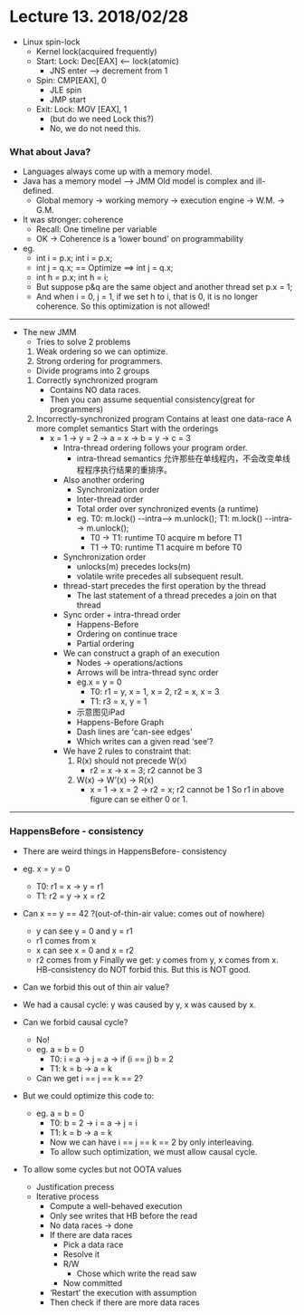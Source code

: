 # Lecture 13. 2018/02/28
* Linux spin-lock 
    * Kernel lock(acquired frequently) 
    * Start: Lock: Dec[EAX] <— lock(atomic)
        * JNS enter —> decrement from 1 
    * Spin: CMP[EAX], 0
        * JLE spin
        * JMP start 
    * Exit: Lock: MOV [EAX], 1
        * (but do we need Lock this?)
        * No, we do not need this.
### What about Java?
* Languages always come up with a memory model.
* Java has a memory model —> JMM Old model is complex and ill-defined.
    * Global memory -> working memory -> execution engine -> W.M. -> G.M.
* It was stronger: coherence 
    * Recall: One timeline per variable 
    * OK -> Coherence is a ‘lower bound’ on programmability 
* eg. 
    * int i = p.x;                  int i = p.x;
    * int j = q.x;  == Optimize ==> int j = q.x;
    * int h = p.x;                  int h = i;
    * But suppose p&q are the same object and another thread set p.x = 1; 
    * And when i = 0, j = 1, if we set h to i, that is 0, it is no longer coherence. So this optimization is not allowed!
---
* The new JMM 
    * Tries to solve 2 problems
    1. Weak ordering so we can optimize.
    2. Strong ordering for programmers. 
    * Divide programs into 2 groups
    1. Correctly synchronized program 
        * Contains NO data races.
        * Then you can assume sequential consistency(great for programmers)
    2. Incorrectly-synchronized program Contains at least one data-race A more complet semantics Start with the orderings 
        * x = 1 
            -> y = 2
            -> a = x
            -> b = y
            -> c = 3 
            * Intra-thread ordering follows your program order.
                * intra-thread semantics 允许那些在单线程内，不会改变单线程程序执行结果的重排序。  
            * Also another ordering 
                * Synchronization order 
                * Inter-thread order 
                * Total order over synchronized events (a runtime) 
                * eg. 
                T0: m.lock() --intra--> m.unlock();
                T1: m.lock() --intra--> m.unlock();
                    * T0 -> T1: runtime T0 acquire m before T1
                    * T1 -> T0: runtime T1 acquire m before T0
            * Synchronization order
                * unlocks(m) precedes locks(m)
                * volatile write precedes all subsequent result.
            * thread-start precedes the first operation by the thread 
                * The last statement of a thread precedes a join on that thread
            * Sync order + intra-thread order 
                * Happens-Before 
                * Ordering on continue trace 
                * Partial ordering 
            * We can construct a graph of an execution
                * Nodes -> operations/actions
                * Arrows will be intra-thread sync order
                * eg.x = y = 0 
                    * T0: r1 = y, x = 1, x = 2, r2 = x, x = 3
                    * T1: r3 = x, y = 1 
                * 示意图见iPad
                * Happens-Before Graph 
                * Dash lines are 'can-see edges' 
                * Which writes can a given read ‘see’? 
            * We have 2 rules to constraint that:
                1. R(x) should not precede W(x) 
                    * r2 = x -> x = 3; r2 cannot be 3
                2. W(x) -> W’(x) -> R(x) 
                    * x = 1 -> x = 2 -> r2 = x; r2 cannot be 1 
                So r1 in above figure can se either 0 or 1. 
---
### HappensBefore - consistency
* There are weird things in HappensBefore- consistency
* eg. x = y = 0
    * T0: r1 = x -> y = r1
    * T1: r2 = y -> x = r2
* Can x == y == 42 ?(out-of-thin-air value: comes out of nowhere)
    * y can see y = 0 and y = r1 
    * r1 comes from x 
    * x can see x = 0 and x = r2 
    * r2 comes from y 
Finally we get: y comes from y, x comes from x. HB-consistency do NOT forbid this. But this is NOT good.

* Can we forbid this out of thin air value? 
* We had a causal cycle: y was caused by y, x was caused by x.
* Can we forbid causal cycle?
    * No! 
    * eg. a = b = 0
        * T0: i = a -> j = a -> if (i == j) b = 2
        * T1: k = b -> a = k
    * Can we get i == j == k == 2?

* But we could optimize this code to:
    * eg. a = b = 0
        * T0: b = 2 -> i = a -> j = i
        * T1: k = b -> a = k
        * Now we can have i == j == k == 2 by only interleaving.
        * To allow such optimization, we must allow causal cycle.

* To allow some cycles but not OOTA values 
    * Justification precess 
    * Iterative process
        * Compute a well-behaved execution 
        * Only see writes that HB before the read 
        * No data races -> done 
        * If there are data races
            * Pick a data race
            * Resolve it 
            * R/W 
                * Chose which write the read saw
            * Now committed 
        * ‘Restart’ the execution with assumption 
        * Then check if there are more data races
